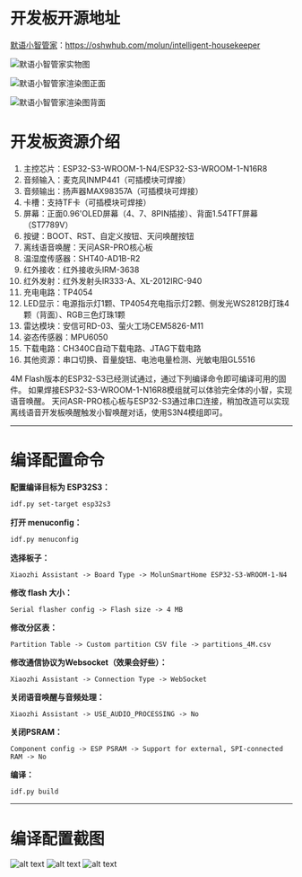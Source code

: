 # 开发板开源地址

[默语小智管家](https://oshwhub.com/molun/intelligent-housekeeper)：https://oshwhub.com/molun/intelligent-housekeeper

![默语小智管家实物图](image/README/image-3.png)

![默语小智管家渲染图正面](image/README/1740376702206.png)

![默语小智管家渲染图背面](image/README/1740376663693.png)

# 开发板资源介绍

1. 主控芯片：ESP32-S3-WROOM-1-N4/ESP32-S3-WROOM-1-N16R8
2. 音频输入：麦克风INMP441（可插模块可焊接）
3. 音频输出：扬声器MAX98357A（可插模块可焊接）
4. 卡槽：支持TF卡（可插模块可焊接）
5. 屏幕：正面0.96'OLED屏幕（4、7、8PIN插接）、背面1.54TFT屏幕（ST7789V）
6. 按键：BOOT、RST、自定义按钮、天问唤醒按钮
7. 离线语音唤醒：天问ASR-PRO核心板
8. 温湿度传感器：SHT40-AD1B-R2
9. 红外接收：红外接收头IRM-3638
10. 红外发射：红外发射头IR333-A、XL-2012IRC-940
11. 充电电路：TP4054
12. LED显示：电源指示灯1颗、TP4054充电指示灯2颗、侧发光WS2812B灯珠4颗（背面）、RGB三色灯珠1颗
13. 雷达模块：安信可RD-03、萤火工场CEM5826-M11
14. 姿态传感器：MPU6050
15. 下载电路：CH340C自动下载电路、JTAG下载电路
16. 其他资源：串口切换、音量旋钮、电池电量检测、光敏电阻GL5516

4M Flash版本的ESP32-S3已经测试通过，通过下列编译命令即可编译可用的固件。
如果焊接ESP32-S3-WROOM-1-N16R8模组就可以体验完全体的小智，实现语音唤醒。
天问ASR-PRO核心板与ESP32-S3通过串口连接，稍加改造可以实现离线语音开发板唤醒触发小智唤醒对话，使用S3N4模组即可。

---

# 编译配置命令

**配置编译目标为 ESP32S3：**

```bash
idf.py set-target esp32s3
```

**打开 menuconfig：**

```bash
idf.py menuconfig
```

**选择板子：**

```
Xiaozhi Assistant -> Board Type -> MolunSmartHome ESP32-S3-WROOM-1-N4
```

**修改 flash 大小：**

```
Serial flasher config -> Flash size -> 4 MB
```

**修改分区表：**

```
Partition Table -> Custom partition CSV file -> partitions_4M.csv
```

**修改通信协议为Websocket（效果会好些）：**

```
Xiaozhi Assistant -> Connection Type -> WebSocket
```

**关闭语音唤醒与音频处理：**

```
Xiaozhi Assistant -> USE_AUDIO_PROCESSING -> No
```

**关闭PSRAM：**

```
Component config -> ESP PSRAM -> Support for external, SPI-connected RAM -> No
```

**编译：**

```bash
idf.py build
```

---

# 编译配置截图

![alt text](image/README/image.png)
![alt text](image/README/image-1.png)
![alt text](image/README/image-2.png)
